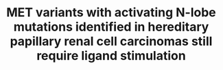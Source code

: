 ---
title: "MET variants with activating N-lobe mutations identified in hereditary papillary renal cell carcinomas still require ligand stimulation"
authors: "Guérin CM, Vinchent A, Damour I, Laratte A, Tellier R, **Estevam GO**, Meneboo JP, Villenet C, Descarpentries C, **Fraser JS**, Figeac M, Cortot AB, Rouleau E, Tulasne D"
journal: 
pub_date: "2023-11-02"
image: /static/img/pub/2023_guerin.png
pmid: "37965202"
pmcid: "PMC10635098"
biorxiv: "2023.11.03.565283"
#biorxiv_version: "2023.11.03.565283"
#pdf: http://cdn.fraserlab.com/publications/2023_guerin.pdf
---